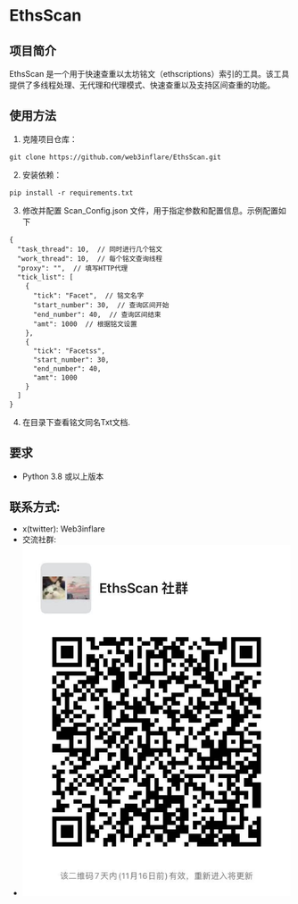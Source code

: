 # EthsScan

## 项目简介

EthsScan 是一个用于快速查重以太坊铭文（ethscriptions）索引的工具。该工具提供了多线程处理、无代理和代理模式、快速查重以及支持区间查重的功能。

## 使用方法

1. 克隆项目仓库：
```
git clone https://github.com/web3inflare/EthsScan.git
```
2. 安装依赖：
```
pip install -r requirements.txt
```
3. 修改并配置 Scan_Config.json 文件，用于指定参数和配置信息。示例配置如下
```
{
  "task_thread": 10,  // 同时进行几个铭文
  "work_thread": 10,  // 每个铭文查询线程
  "proxy": "",  // 填写HTTP代理
  "tick_list": [
    {
      "tick": "Facet",  // 铭文名字
      "start_number": 30,  // 查询区间开始
      "end_number": 40,  // 查询区间结束
      "amt": 1000  // 根据铭文设置
    },
    {
      "tick": "Facetss",
      "start_number": 30,
      "end_number": 40,
      "amt": 1000 
    }
  ]
}
```
4. 在目录下查看铭文同名Txt文档.
## 要求 
  - Python 3.8 或以上版本
## 联系方式:
  - x(twitter): Web3inflare
  - 交流社群:
  - ![wechat_group](Wechat.jpeg)
